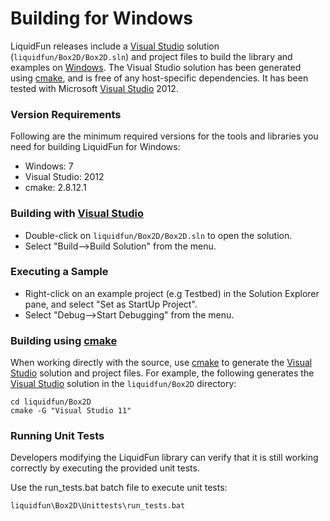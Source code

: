 # Building for Windows

LiquidFun releases include a [Visual Studio][] solution
(`liquidfun/Box2D/Box2D.sln`) and project files to build the library and
examples on [Windows][].  The Visual Studio solution has been generated using
[cmake][], and is free of any host-specific dependencies.  It has been
tested with Microsoft [Visual Studio][] 2012.

### Version Requirements

Following are the minimum required versions for the tools and libraries you
need for building LiquidFun for Windows:

-   Windows: 7
-   Visual Studio: 2012
-   cmake: 2.8.12.1

### Building with [Visual Studio][]

-   Double-click on `liquidfun/Box2D/Box2D.sln` to open the solution.
-   Select "Build-->Build Solution" from the menu.

### Executing a Sample

-   Right-click on an example project (e.g Testbed) in the Solution Explorer
    pane, and select "Set as StartUp Project".
-   Select "Debug-->Start Debugging" from the menu.

### Building using [cmake][]

When working directly with the source, use [cmake][] to generate the
[Visual Studio][] solution and project files.  For example, the following
generates the [Visual Studio][] solution in the `liquidfun/Box2D` directory:

    cd liquidfun/Box2D
    cmake -G "Visual Studio 11"

### Running Unit Tests

Developers modifying the LiquidFun library can verify that it is still working
correctly by executing the provided unit tests.

Use the run\_tests.bat batch file to execute unit tests:

    liquidfun\Box2D\Unittests\run_tests.bat

  [cmake]: http://www.cmake.org
  [Visual Studio]: http://www.visualstudio.com/
  [Windows]: http://windows.microsoft.com/

